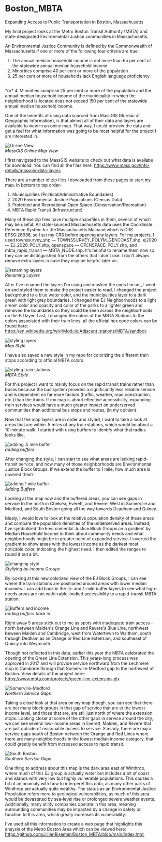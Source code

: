 # Boston_MBTA

Expanding Access to Public Transportation in Boston, Massachusetts

My final project looks at the Metro Boston Transit Authority (MBTA) and state-designated Environmental Justice communities in Massachusetts.

An Environmental Justice Community is defined by the Commonwealth of Massachusetts if one or more of the following four criteria are true:

1. The annual median household income is not more than 65 per cent of the statewide annual median household income
2. Minorities comprise 40 per cent or more of the population
3. 25 per cent or more of households lack English language proficiency
<br>
*or*
4. Minorities comprise 25 per cent or more of the population and the annual median household income of the municipality in which the neighborhood is located does not exceed 150 per cent of the statewide annual median household income.
 
One of the benefits of using data sourced from MassGIS (Bureau of Geographic Information), is that almost all of their data and layers are available to view in an onine map. That way, I could preview the data and get a feel for what information was going to be most helpful for the project I am interested in.

![Online View](graphics/onlineview.png)  
*MassGIS Online Map View*

I first navigated to the MassGIS website to check out what data is availabe for download. You can find all the files here: https://www.mass.gov/info-details/massgis-data-layers

There are a number of zip files I dowloaded from these pages to start my map. In bottom to top order-
1. Municipalities (Political/Administrative Boundaries)
2. 2020 Environmental Justice Populations (Census Data)
3. Protected and Recreational Open Space (Conservation/Recreation)
4. MBTA Rapid Transit (Infrastructure)

Many of these zip files have multiple shapefiles in them, several of which may be useful. All state-sourced Massachusetts data uses the Coordinate Reference System for the Massachusetts Mainand which is CRS EPSG:26986, so I set my CRS before opening any layers. For my projects, I used townssurvey_shp — TOWNSSURVEY_POLYM_GENCOAST.shp, ej2020 — EJ_2020_POLY.shp, openspace — OPENSPACE_POLY.shp, and mbta_rapid_transit — MBTA_NODE.shp. It's helpful to rename them now so they can be distinguished from the others that I don't use. I don't always remove extra layers in case they may be helpful later on.

![renaming layers](graphics/layer%20names.png)  
*Renaming Layers*

After I've renamed the layers I'm using and masked the ones I'm not, I went on and styled them to make the project easier to read. I changed the project background to a blue water color, and the municipalities layer to a dark green with light grey boundaries. I changed the EJ Neighborhoods to a light cream color and opacity and color of the parks to a lighter green and removed the boundaries so they could be seen across the neighborhoods on the EJ layer. Last, I changed the colors of the MBTA Stations to the colors associated with their train lines. all the official hex code colors can be found here: https://en.wikipedia.org/wiki/Module:Adjacent_stations/MBTA/sandbox

![styling layers](graphics/basemap.png)  
*Map Style*

I have also saved a new style in my repo for colorizing the different train stops according to official MBTA colors.

![styling train stations](graphics/MBTAstyle.png)  
*MBTA Style*

For this project I want to mainly focus on the rapid transit trains rather than buses because the bus system provides a significantly less reliable service and is dependent on far more factors (traffic, weather, road construction, etc.) than the trains. If my map is about effective accessibility, expanding train services would have a much greater impact on underserved communities than additional bus stops and routes, (in my opinion). 

Now that the map layers are in order and styled, I want to take a look at areas that are within .5 miles of any train stations, which would be about a 10-minute walk. I started with using buffers to identify what that radius looks like.

![adding .5 mile buffer](graphics/buffer.png)  
*adding buffers*

After changing the style, I can start to see what areas are lacking rapid-transit service, and how many of those neighborhoods are Environmental Justice Block Groups. If we extend the buffer to 1 mile, how much area is covered then?

![adding 1 mile buffer](graphics/1milebuffer.png)  
*Adding Buffers*

Looking at the map now and the buffered areas, you can see gaps in service to the north in Chelsea, Everett, and Revere, West in Somerville and Medford, and South Boston going all the way towards Deadham and Quincy. 

Idealy, I would love to look at the relative population density of these areas and compare the population densities of the underserved areas. Instead, I've symbolized the Environmental Justice Block Groups on a gradient by Median Household Income to think about community needs and what neighborhoods might be in greater need of expanded service. I inverted the gradient to show areas with the lowest income as the darkest most noticable color, indicating the highest need. I then edited the ranges to round it out a bit. 

![changing style](graphics/EJbyIncome.png)  
*Stylizing by Income Groups*

By looking at this new colorized view of the EJ Block Groups, I can see where the train stations are positioned around areas with lower median incomes. I can add back in the .5- and 1-mile buffer layers to see what high-needs areas are not within able-bodied accessibility to a rapid-transit MBTA station.

![Buffers and income](graphics/Incomewithbuffers.png)  
*adding buffers back in*

Right away 5 areas stick out to me as spots with inadequate train access - north between Malden's Orange Line and Revere's Blue Line, northwest beween Malden and Cambridge, west from Watertown to Waltham, south through Dedham as an Orange or Red Line extension, and southeast of Quincy into Weymouth. 

Though not reflected in this data, earlier this year the MBTA celebrated the opening of the Green Line Extension. This years-long process was approved in 2017 and will provide service northward from the Lechmere stop in Cambride through that Somerville-Medford gap to the northwest of Boston. View details of the project here: https://www.mbta.com/projects/green-line-extension-glx

![Somerville-Medford](graphics/everett-revere-closeup.png)  
*Northern Service Gaps*

Taking a close look at that area on my map though, you can see that there are not many block groups in that gap of service that are at the lowest income level, and those that are, are still just north of where the extension stops. Looking closer at some of the other gaps in service around the city, we can see several low-income areas in Everett, Malden, and Revere that are just outside of reasonable access to service. Simiarly, there are major service gaps south of Boston between the Orange and Red Lines where there are many neighborhoods in the lowest median income category, that could greatly benefit from increased access to rapid transit.

![South Boston](graphics/south-boston-closeup.png)  
*Southern Service Gaps*

One thing to address about this map is the dark area east of Winthrop, where much of this EJ group is actually water but includes a bit of coast and islands with very low but highly vulnerable populations. This causes a bit of an anomaly with how to interperet this data, as many other parts of Winthrop are actually quite wealthy. The status as an Environmental Justice Population refers more to geological vulnerabilities, as much of this area would be devastated by sea-level rise or prolonged severe weather events. Additionally, many utility companies operate in this area, meaning surrounding communities may be impacted by a change in safety or function to this area, which greaty increases its vulnerability.

I've used all this information to create a web page that highlights this anaysis of the Metro Boston Area which can be viewed here: https://github.com/JillianRiseman/Boston_MBTA/blob/main/index.html




